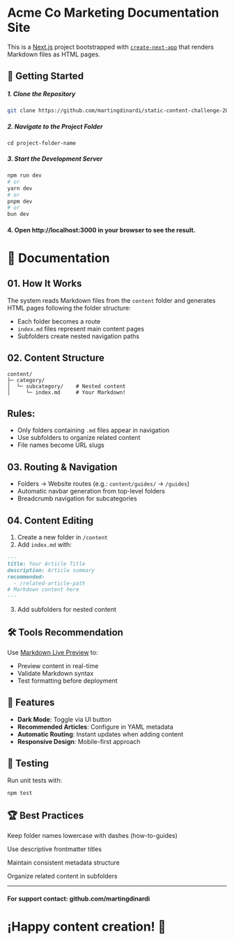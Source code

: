 # Acme Co Marketing Documentation Site  
This is a [Next.js](https://nextjs.org) project bootstrapped with [`create-next-app`](https://nextjs.org/docs/app/api-reference/cli/create-next-app) that renders Markdown files as HTML pages.  

## 🚀 Getting Started  
##### 1. Clone the Repository   
```bash  
git clone https://github.com/martingdinardi/static-content-challenge-2025-martin-gamboa
```
##### 2. Navigate to the Project Folder
```
cd project-folder-name 
```
##### 3. Start the Development Server
```bash  
npm run dev  
# or  
yarn dev  
# or  
pnpm dev  
# or  
bun dev  
```
#### 4. Open http://localhost:3000 in your browser to see the result.



# 📖 Documentation

## 01. How It Works
The system reads Markdown files from the `content` folder and generates HTML pages following the folder structure:  
- Each folder becomes a route  
- `index.md` files represent main content pages  
- Subfolders create nested navigation paths  

## 02. Content Structure

```
content/
├─ category/
│  └─ subcategory/    # Nested content
│     └─ index.md     # Your Markdown!
```

## Rules:
- Only folders containing `.md` files appear in navigation  
- Use subfolders to organize related content  
- File names become URL slugs  

## 03. Routing & Navigation  
- Folders → Website routes (e.g.: `content/guides/` → `/guides`)  
- Automatic navbar generation from top-level folders  
- Breadcrumb navigation for subcategories  

## 04. Content Editing  
1. Create a new folder in `/content`  
2. Add `index.md` with:  
```markdown
---
title: Your Article Title
description: Article summary
recommended:
  - /related-article-path
# Markdown content here
---
```

3. Add subfolders for nested content  

## 🛠 Tools Recommendation  
Use [Markdown Live Preview](https://markdownlivepreview.com/) to:  
- Preview content in real-time  
- Validate Markdown syntax  
- Test formatting before deployment  

## 🌟 Features  
- **Dark Mode**: Toggle via UI button  
- **Recommended Articles**: Configure in YAML metadata  
- **Automatic Routing**: Instant updates when adding content  
- **Responsive Design**: Mobile-first approach  

## 🧪 Testing  
Run unit tests with:  
```bash
npm test
```

## 🏆 Best Practices
Keep folder names lowercase with dashes (how-to-guides)

Use descriptive frontmatter titles

Maintain consistent metadata structure

Organize related content in subfolders

---

#### For support contact: github.com/martingdinardi

# ¡Happy content creation! 🎉